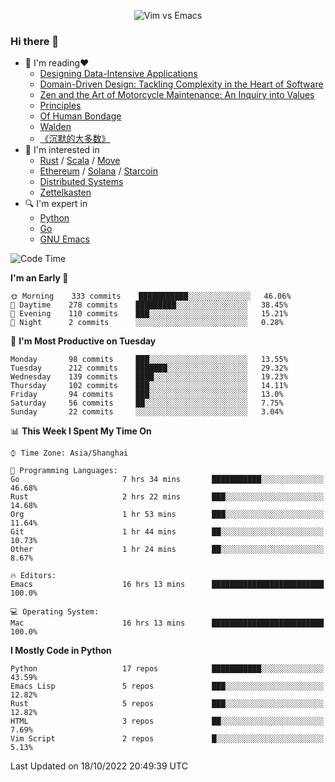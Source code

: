 <p align="center">
    <img src="https://gist.githubusercontent.com/coldnight/e696baffb094e71c96cb302118878eae/raw/40ea5053a6f66cc65f90f437e4173497da225958/banner.gif" alt="Vim vs Emacs" />
</p>

### Hi there 👋

- 📖 I'm reading❤️
    + [Designing Data-Intensive Applications](https://www.oreilly.com/library/view/designing-data-intensive-applications/9781491903063/)
    + [Domain-Driven Design: Tackling Complexity in the Heart of Software](https://www.dddcommunity.org/book/evans_2003/)
    + [Zen and the Art of Motorcycle Maintenance: An Inquiry into Values](https://en.wikipedia.org/wiki/Zen_and_the_Art_of_Motorcycle_Maintenance)
    + [Principles](https://www.principles.com/)
    + [Of Human Bondage](https://en.wikipedia.org/wiki/Of_Human_Bondage)
    + [Walden](https://en.wikipedia.org/wiki/Walden)
    + [《沉默的大多数》](https://en.wikipedia.org/wiki/Silent_majority)
- 🌱 I'm interested in
    + [Rust](https://www.rust-lang.org/) / [Scala](https://www.scala-lang.org/) / [Move](https://github.com/move-language/move/)
    + [Ethereum](https://ethereum.org/en/) / [Solana](https://solana.com/) / [Starcoin](https://github.com/starcoinorg/starcoin)
	+ [Distributed Systems](https://www.linuxzen.com/notes/topics/20200320174417_%E5%88%86%E5%B8%83%E5%BC%8F/)
	+ [Zettelkasten](https://www.linuxzen.com/notes/notes/20220120080920-slip_box/)
- 🔍 I'm expert in
    + [Python](https://www.python.org/)
    + [Go](https://go.dev/)
    + [GNU Emacs](https://www.gnu.org/software/emacs/)

<!--START_SECTION:waka-->
![Code Time](http://img.shields.io/badge/Code%20Time-1%2C631%20hrs%2051%20mins-blue)

**I'm an Early 🐤** 

```text
🌞 Morning    333 commits    ███████████░░░░░░░░░░░░░░   46.06% 
🌆 Daytime    278 commits    █████████░░░░░░░░░░░░░░░░   38.45% 
🌃 Evening    110 commits    ███░░░░░░░░░░░░░░░░░░░░░░   15.21% 
🌙 Night      2 commits      ░░░░░░░░░░░░░░░░░░░░░░░░░   0.28%

```
📅 **I'm Most Productive on Tuesday** 

```text
Monday       98 commits     ███░░░░░░░░░░░░░░░░░░░░░░   13.55% 
Tuesday      212 commits    ███████░░░░░░░░░░░░░░░░░░   29.32% 
Wednesday    139 commits    ████░░░░░░░░░░░░░░░░░░░░░   19.23% 
Thursday     102 commits    ███░░░░░░░░░░░░░░░░░░░░░░   14.11% 
Friday       94 commits     ███░░░░░░░░░░░░░░░░░░░░░░   13.0% 
Saturday     56 commits     ██░░░░░░░░░░░░░░░░░░░░░░░   7.75% 
Sunday       22 commits     ░░░░░░░░░░░░░░░░░░░░░░░░░   3.04%

```


📊 **This Week I Spent My Time On** 

```text
⌚︎ Time Zone: Asia/Shanghai

💬 Programming Languages: 
Go                       7 hrs 34 mins       ███████████░░░░░░░░░░░░░░   46.68% 
Rust                     2 hrs 22 mins       ███░░░░░░░░░░░░░░░░░░░░░░   14.68% 
Org                      1 hr 53 mins        ███░░░░░░░░░░░░░░░░░░░░░░   11.64% 
Git                      1 hr 44 mins        ██░░░░░░░░░░░░░░░░░░░░░░░   10.73% 
Other                    1 hr 24 mins        ██░░░░░░░░░░░░░░░░░░░░░░░   8.67%

🔥 Editors: 
Emacs                    16 hrs 13 mins      █████████████████████████   100.0%

💻 Operating System: 
Mac                      16 hrs 13 mins      █████████████████████████   100.0%

```

**I Mostly Code in Python** 

```text
Python                   17 repos            ███████████░░░░░░░░░░░░░░   43.59% 
Emacs Lisp               5 repos             ███░░░░░░░░░░░░░░░░░░░░░░   12.82% 
Rust                     5 repos             ███░░░░░░░░░░░░░░░░░░░░░░   12.82% 
HTML                     3 repos             ██░░░░░░░░░░░░░░░░░░░░░░░   7.69% 
Vim Script               2 repos             █░░░░░░░░░░░░░░░░░░░░░░░░   5.13%

```



 Last Updated on 18/10/2022 20:49:39 UTC
<!--END_SECTION:waka-->

